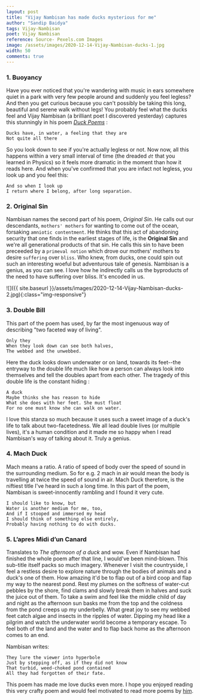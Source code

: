 ```yaml
---
layout: post
title: "Vijay Nambisan has made ducks mysterious for me"
author: "Sandip Baidya"
tags: Vijay-Nambisan
poet: Vijay Nambisan
reference: Source- Pexels.com Images
image: /assets/images/2020-12-14-Vijay-Nambisan-ducks-1.jpg
width: 50
comments: true
---
```


###  1. Buoyancy

Have you ever noticed that you're wandering with music in ears somewhere quiet in a park with very few people around and suddenly you feel legless? And then you get curious because you can't possibly be taking this long, beautiful and serene walk without legs! You probably feel what the ducks feel and Vijay Nambisan (a brilliant poet I discovered yesterday) captures this stunningly in his poem *[Duck Poems](http://poetry.sangamhouse.org/2016/07/duck-poems-by-vijay-nambisan/)* :

	Ducks have, in water, a feeling that they are  
	Not quite all there

So you look down to see if you're actually legless or not. Now now, all this happens within a very small interval of time (the dreaded *``dt``* that you learned in Physics)  so it feels more dramatic in the moment than how it reads here.
And when you've confirmed that you are infact not legless, you look up and you feel this:

	And so when I look up  
	I return where I belong, after long separation.

### 2. Original Sin

Nambisan names the second part of his poem, *Original Sin*. He calls out our descendants, ``mothers' mothers`` for wanting to come out of the ocean, forsaking ``amniotic contentment``. He thinks that this act of abandoning security that one finds in the earliest stages of life, is the **Original Sin** and we're all generational products of that sin. He calls this sin to have been preceeded by a ``primeval notion`` which drove our mothers' mothers to desire ``suffering`` over ``bliss``. Who knew, from ducks, one could spin out such an interesting woeful but adventurous tale of genesis. Nambisan is a genius, as you can see. I love how he indirectly calls us the byproducts of the need to have suffering over bliss. It's encoded in us. 

![]({{ site.baseurl }}/assets/images/2020-12-14-Vijay-Nambisan-ducks-2.jpg){:class="img-responsive"}

### 3. Double Bill

This part of the poem has used, by far the most ingenuous way of describing "two faceted way of living". 

	Only they  
	When they look down can see both halves,  
	The webbed and the unwebbed.

Here the duck looks down underwater or on land, towards its feet--the entryway to the double life much like how a person can always look into themselves and tell the doubles apart from each other. The tragedy of this double life is the constant hiding :

	A duck  
	Maybe thinks she has reason to hide  
	What she does with her feet. She must float  
	For no one must know she can walk on water.

I love this stanza so much because it uses such a sweet image of a duck's life to talk about two-facetedness. We all lead double lives (or multiple lives), it's a human condition and it made me so happy when I read Nambisan's way of talking about it. Truly a genius. 

### 4. Mach Duck

Mach means a ratio. A ratio of speed of body over the speed of sound in the surrounding medium. So for e.g. 2 mach in air would mean the body is travelling at twice the speed of sound in air. Mach Duck therefore, is the niftiest title I've heard in such a long time. In this part of the poem, Nambisan is sweet-innocently rambling and I found it very cute. 

	I should like to know, but  
	Water is another medium for me, too,  
	And if I stooped and immersed my head  
	I should think of something else entirely,  
	Probably having nothing to do with ducks. 

### 5. L’apres Midi d’un Canard

Translates to *The afternoon of a duck* and wow. Even if Nambisan had finished the whole poem after that line, I would've been mind-blown. This sub-title itself packs so much imagery. Whenever I visit the countryside, I feel a restless desire to explore nature through the bodies of animals and a duck's one of them. How amazing it'd be to flap out of a bird coop and flap my way to the nearest pond. Rest my plumes on the softness of water-cut pebbles by the shore, find clams and slowly break them in halves and suck the juice out of them. To take a swim and feel like the middle child of day and night as the afternoon sun basks me from the top and the coldness from the pond creeps up my underbelly. What great joy to see my webbed feet catch algae and insects in the ripples of water. Dipping my head like a pilgrim and watch the underwater world become a temporary escape. To feel both of the land and the water and to flap back home as the afternoon comes to an end.

Nambisan writes: 

	They lure the viewer into hyperbole  
	Just by stepping off, as if they did not know  
	That turbid, weed-choked pond contained  
	All they had forgotten of their fate.

This poem has made me love ducks even more. I hope you enjoyed reading this very crafty poem and would feel motivated to read more poems by [him](https://scroll.in/article/909672/a-collection-of-vijay-nambisans-poems-allows-us-the-opportunity-to-reframe-his-legacy). 